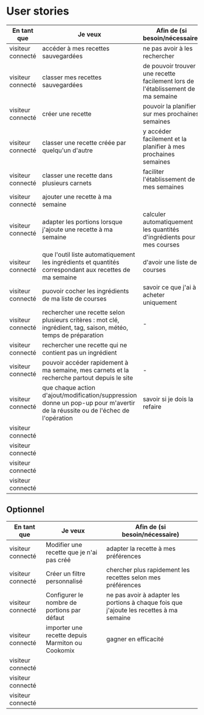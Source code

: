 # User stories

| En tant que | Je veux | Afin de (si besoin/nécessaire) |
| ---- | ---- | ---- |
| visiteur connecté | accéder à mes recettes sauvegardées | ne pas avoir à les rechercher |
| visiteur connecté | classer mes recettes sauvegardées | de pouvoir trouver une recette facilement lors de l'établissement de ma semaine |
| visiteur connecté | créer une recette | pouvoir la planifier sur mes prochaines semaines |
| visiteur connecté | classer une recette créée par quelqu'un d'autre | y accéder facilement et la planifier à mes prochaines semaines |
| visiteur connecté | classer une recette dans plusieurs carnets | faciliter l'établissement de mes semaines |
| visiteur connecté | ajouter une recette à ma semaine |  |
| visiteur connecté | adapter les portions lorsque j'ajoute une recette à ma semaine | calculer automatiquement les quantités d'ingrédients pour mes courses |
| visiteur connecté | que l'outil liste automatiquement les ingrédients et quantités correspondant aux recettes de ma semaine | d'avoir une liste de courses |
| visiteur connecté | puovoir cocher les ingrédients de ma liste de courses | savoir ce que j'ai à acheter uniquement |
| visiteur connecté | rechercher une recette selon plusieurs critères : mot clé, ingrédient, tag, saison, météo, temps de préparation | - |
| visiteur connecté | rechercher une recette qui ne contient pas un ingrédient |  |
| visiteur connecté | pouvoir accéder rapidement à ma semaine, mes carnets et la recherche partout depuis le site | - |
| visiteur connecté | que chaque action d'ajout/modification/suppression donne un pop-up pour m'avertir de la réussite ou de l'échec de l'opération | savoir si je dois la refaire |
| visiteur connecté |  |  |
| visiteur connecté |  |  |
| visiteur connecté |  |  |
| visiteur connecté |  |  |

## Optionnel

| En tant que | Je veux | Afin de (si besoin/nécessaire) |
| ---- | ---- | ---- |
| visiteur connecté | Modifier une recette que je n'ai pas créé | adapter la recette à mes préférences |
| visiteur connecté | Créer un filtre personnalisé | chercher plus rapidement les recettes selon mes préférences |
| visiteur connecté | Configurer le nombre de portions par défaut | ne pas avoir à adapter les portions à chaque fois que j'ajoute les recettes à ma semaine |
| visiteur connecté | importer une recette depuis Marmiton ou Cookomix | gagner en efficacité |
| visiteur connecté |  |  |
| visiteur connecté |  |  |
| visiteur connecté |  |  |
